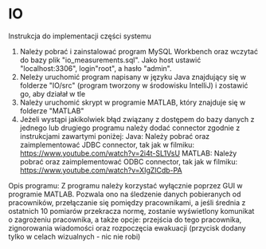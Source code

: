 # IO

Instrukcja do implementacji części systemu

1. Należy pobrać i zainstalować program MySQL Workbench oraz wczytać do bazy plik "io_measurements.sql". Jako host ustawić "localhost:3306", login"root", a hasło "admin".
2. Neleży uruchomić program napisany w języku Java znajdujący się w folderze "IO/src" (program tworzony w środowisku IntelliJ) i zostawić go, aby działał w tle
3. Należy uruchomić skrypt w programie MATLAB, który znajduje się w folderze "MATLAB"
4. Jeżeli wystąpi jakikolwiek błąd związany z dostępem do bazy danych z jednego lub drugiego programu należy dodać connector zgodnie z instrukcjami zawartymi poniżej:
Java: Należy pobrać oraz zaimplementować JDBC connector, tak jak w filmiku: https://www.youtube.com/watch?v=2i4t-SL1VsU
MATLAB: Należy pobrać oraz zaimplementować ODBC connector, tak jak w filmiku: https://www.youtube.com/watch?v=XIgZlCdb-PA

Opis programu:
Z programu należy korzystać wyłącznie poprzez GUI w programie MATLAB. Pozwala ono na śledzenie danych pobieranych od pracowników, przełączanie się pomiędzy pracownikami, a jeśli średnia z ostatnich 10 pomiarów przekracza normę, zostanie wyświetlony komunikat o zagrożeniu pracownika, a także opcje: przejścia do tego pracownika, zignorowania wiadomości oraz rozpoczęcia ewakuacji (przycisk dodany tylko w celach wizualnych - nic nie robi)

